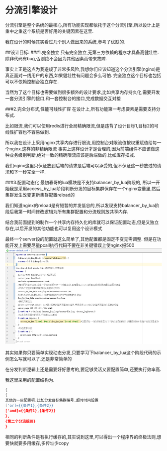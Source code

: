 # 分流引擎设计

分流引擎是整个系统的最核心,所有功能实现都依托于这个分流引擎,所以设计上是重中之重这个系统是否好用的关键因素在这里.

我在设计的时候其实看过几个别人做出来的系统,参考了优缺的.

##设计目标:
###1.完全独立
只有完全独立,无第三方依赖的程序才具备高健壮性.除非代码有bug,否则绝不会因为其他因素而带来故障.

事实上正是这点为我避规了非常多风险,我想你们应该知道这个分流引擎(nginx)是真正面对一线用户的东西,如果健壮性有问题会多么可怕.
完全独立这个目标也包括可以不依赖控制台独立存在.

当然为了这个目标也需要做到很多额外的设计要求,比如共享内存持久化,需要开发一套分流引擎的接口,和一套控制台的接口,完成数据交互对接

###2.完全分布式,性能可线性扩容
在设计上,所有功能第一考虑要素是需要支持分布式.

比如限流,我们可以使用redis进行全局精确限流,但是违背了设计目标1,目标2的可线性扩容也不容易做到.

所以我在设计上采用nginx共享内存进行限流,用控制台对限流值按权重赋值给每一个nginx.这样的非精确限流
事实上这样设计才是合理的,因为前端组件不应该做这种业务级别判断,绝对一致的精确限流应该是后端做的.比如库存扣减.

我们nginx这里只保证放到后端的请求是后端可以承受的,但不保证这一秒放过的请求和下一秒完全一样.

###3.配置动态化
最初春哥的lua模块是不支持balancer_by_lua阶段的,
所以一开始我是采用access_by_lua阶段判断分发的目标集群保存在一个nginx变量里,然后集群发生改变更新集群配置reload的

我们知道nginx的reload是有短暂的并发低谷的,所以发现支持balancer_by_lua阶段后我第一时间修改逻辑为所有集群配置和分流规则放共享内存.

结合我前面提到的制作一个共享内存持久化的库就可以保证配置动态,但是又独立存在,以后开发的其他功能也可以复用这个设计模式



最终一个server段的配置就这么简单了,其他配置都是固定不变无需调整.
但是在功能开发上需要尽量pcall执行代码不要在非关键错误上使nginx报500
![](./1_1.png)


其实如果你只要简单实现动态分发,只要学习下balancer_by_lua这个阶段代码的示例怎么写就可以了.还是非常简单的

在分发判断逻辑上还是需要好好思考的,要足够灵活又要配置简单,还要执行效率高.

我这里采用的配置结构为.
```lua
{
{
其他的一些配置项,比如分发目标集群编号,超时时间设置
['or]={{条件1},{条件2}}
['and]={{条件1},{条件2}}
},
{第二个分流规则}
}
```
相同的判断条件是有执行缓存的,其实说到这里,可以得出一个程序界的终极法则,想要快就要多用缓存,多传址少copy














